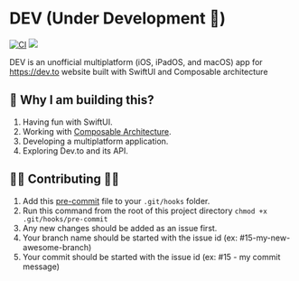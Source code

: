 # DEV (Under Development 🔧)

[![CI](https://github.com/hadiidbouk/DEV.iOS/actions/workflows/build.yml/badge.svg?branch=main)](https://github.com/hadiidbouk/DEV/actions/workflows/build.yml)
![](https://img.shields.io/badge/Platform-iOS%20%7C%20iPadOS%20%7C%20macOS-blue)


DEV is an unofficial multiplatform (iOS, iPadOS, and macOS) app for https://dev.to website built with SwiftUI and Composable architecture

## 🧐 Why I am building this?

1. Having fun with SwiftUI.
1. Working with [Composable Architecture](https://github.com/pointfreeco/swift-composable-architecture).
1. Developing a multiplatform application.
1. Exploring Dev.to and its API.

## 👏🏻 Contributing 👏🏻

1. Add this [pre-commit](https://github.com/hadiidbouk/DEV/blob/main/pre-commit) file to your `.git/hooks` folder.
2. Run this command  from the root of this project directory `chmod +x .git/hooks/pre-commit`
3. Any new changes should be added as an issue first.
4. Your branch name should be started with the issue id (ex: #15-my-new-awesome-branch)
5. Your commit should be started with the issue id (ex: #15 - my commit message)

